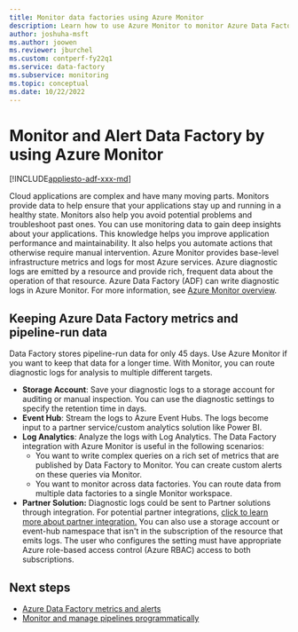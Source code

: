 ```yaml
---
title: Monitor data factories using Azure Monitor 
description: Learn how to use Azure Monitor to monitor Azure Data Factory pipelines by enabling diagnostic logs with information from Data Factory.
author: joshuha-msft
ms.author: joowen
ms.reviewer: jburchel
ms.custom: contperf-fy22q1
ms.service: data-factory
ms.subservice: monitoring
ms.topic: conceptual
ms.date: 10/22/2022
---
```


# Monitor and Alert Data Factory by using Azure Monitor

[!INCLUDE[appliesto-adf-xxx-md](includes/appliesto-adf-xxx-md.md)]

Cloud applications are complex and have many moving parts. Monitors provide data to help ensure that your applications stay up and running in a healthy state. Monitors also help you avoid potential problems and troubleshoot past ones. You can use monitoring data to gain deep insights about your applications. This knowledge helps you improve application performance and maintainability. It also helps you automate actions that otherwise require manual intervention.
Azure Monitor provides base-level infrastructure metrics and logs for most Azure services. Azure diagnostic logs are emitted by a resource and provide rich, frequent data about the operation of that resource. Azure Data Factory (ADF) can write diagnostic logs in Azure Monitor. 
For more information, see [Azure Monitor overview](../azure-monitor/overview.md).

## Keeping Azure Data Factory metrics and pipeline-run data

Data Factory stores pipeline-run data for only 45 days. Use Azure Monitor if you want to keep that data for a longer time. With Monitor, you can route diagnostic logs for analysis to multiple different targets.

* **Storage Account**: Save your diagnostic logs to a storage account for auditing or manual inspection. You can use the diagnostic settings to specify the retention time in days.
* **Event Hub**: Stream the logs to Azure Event Hubs. The logs become input to a partner service/custom analytics solution like Power BI.
* **Log Analytics**: Analyze the logs with Log Analytics. The Data Factory integration with Azure Monitor is useful in the following scenarios:
  * You want to write complex queries on a rich set of metrics that are published by Data Factory to Monitor. You can create custom alerts on these queries via Monitor.
  - You want to monitor across data factories. You can route data from multiple data factories to a single Monitor workspace.
* **Partner Solution:** Diagnostic logs could be sent to Partner solutions through integration. For potential partner integrations, [click to learn more about partner integration.](/azure/partner-solutions/overview)
   You can also use a storage account or event-hub namespace that isn't in the subscription of the resource that emits logs. The user who configures the setting must have appropriate Azure role-based access control (Azure RBAC) access to both subscriptions.
## Next steps

- [Azure Data Factory metrics and alerts](monitor-metrics-alerts.md)
- [Monitor and manage pipelines programmatically](monitor-programmatically.md)


